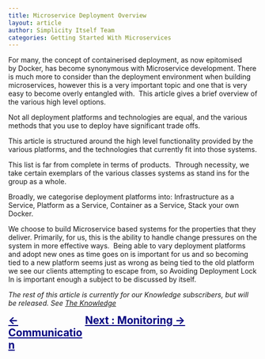 ```yaml
---
title: Microservice Deployment Overview
layout: article
author: Simplicity Itself Team
categories: Getting Started With Microservices
---
```



For many, the concept of containerised deployment, as now epitomised by Docker, has become synonymous with Microservice development. There is much more to consider than the deployment environment when building microservices, however this is a very important topic and one that is very easy to become overly entangled with.  This article gives a brief overview of the various high level options.

Not all deployment platforms and technologies are equal, and the various methods that you use to deploy have significant trade offs.

This article is structured around the high level functionality provided by the various platforms, and the technologies that currently fit into those systems.

This list is far from complete in terms of products.  Through necessity, we take certain exemplars of the various classes systems as stand ins for the group as a whole.

Broadly, we categorise deployment platforms into: Infrastructure as a Service, Platform as a Service, Container as a Service, Stack your own Docker.

We choose to build Microservice based systems for the properties that they deliver. Primarily, for us, this is the ability to handle change pressures on the system in more effective ways.  Being able to vary deployment platforms and adopt new ones as time goes on is important for us and so becoming tied to a new platform seems just as wrong as being tied to the old platform we see our clients attempting to escape from, so Avoiding Deployment Lock In is important enough a subject to be discussed by itself.

<em>The rest of this article is currently for our Knowledge subscribers, but will be released. </em><em>See <a title="Expert Learning: The Knowledge" href="/learning/the-knowledge/" target="_blank">The Knowledge</a></em>
<div style="vertical-align: top; text-align: left; font-size: 1.5em; display: inline-block; width: 30%;"><span style="color: #000080;"><strong style="color: #000080;"><a style="color: #000080;" title="Service Discovery Overview" href="/learning/getting-started-microservices/service-discovery-overview/">&lt;- Communication</a></strong></span></div>
<div style="vertical-align: top; text-align: right; font-size: 1.5em; display: inline-block;"><span style="color: #000080;"><a style="color: #000080;" title="Monitoring Microservices" href="/learning/getting-started-microservices/monitoring-microservices/"><strong>Next : Monitoring -&gt;</strong></a></span></div>
